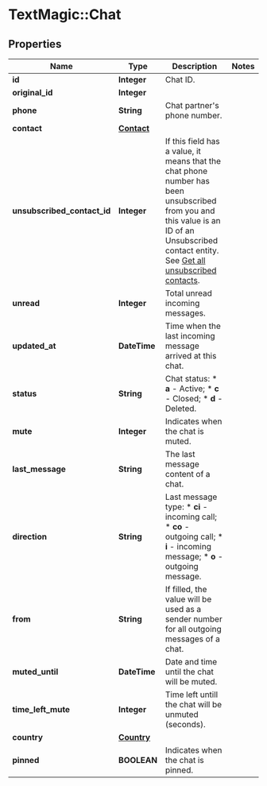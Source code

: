 # TextMagic::Chat

## Properties
Name | Type | Description | Notes
------------ | ------------- | ------------- | -------------
**id** | **Integer** | Chat ID. | 
**original_id** | **Integer** |  | 
**phone** | **String** | Chat partner&#39;s phone number. | 
**contact** | [**Contact**](Contact.md) |  | 
**unsubscribed_contact_id** | **Integer** | If this field has a value, it means that the chat phone number has been unsubscribed from you and this value is an ID of an Unsubscribed contact entity. See [Get all unsubscribed contacts](https://docs.textmagic.com/#operation/getUnsubscribers). | 
**unread** | **Integer** | Total unread incoming messages. | 
**updated_at** | **DateTime** | Time when the last incoming message arrived at this chat. | 
**status** | **String** | Chat status:   * **a** - Active;   * **c** - Closed;   * **d** - Deleted.  | 
**mute** | **Integer** | Indicates when the chat is muted. | 
**last_message** | **String** | The last message content of a chat. | 
**direction** | **String** | Last message type: * **ci** - incoming call; * **co** - outgoing call; * **i** - incoming message; * **o** - outgoing message.  | 
**from** | **String** | If filled, the value will be used as a sender number for all outgoing messages of a chat. | 
**muted_until** | **DateTime** | Date and time until the chat will be muted. | 
**time_left_mute** | **Integer** | Time left untill the chat will be unmuted (seconds). | 
**country** | [**Country**](Country.md) |  | 
**pinned** | **BOOLEAN** | Indicates when the chat is pinned. | 


